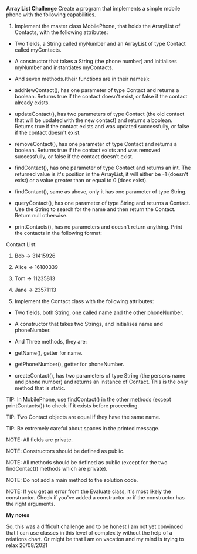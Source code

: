**Array List Challenge**
Create a program that implements a simple mobile phone with the following capabilities.

1. Implement the master class MobilePhone, that holds the ArrayList of Contacts, with the following attributes:

- Two fields, a String called myNumber and an ArrayList of type Contact called myContacts.

- A constructor that takes a String (the phone number) and initialises myNumber and instantiates myContacts.

- And seven methods.(their functions are in their names):

- addNewContact(), has one parameter of type Contact and returns a boolean. Returns true if the contact doesn't 
exist, or false if the contact already exists.

- updateContact(), has two parameters of type Contact (the old contact that will be updated with the new contact)
and returns a boolean. Returns true if the contact exists and was updated successfully, 
or false if the contact doesn't exist.

- removeContact(), has one parameter of type Contact and returns a boolean. 
Returns true if the contact exists and was removed successfully, or false if the contact doesn't exist.

- findContact(), has one parameter of type Contact and returns an int. The returned value is it's position in 
the ArrayList, it will either be -1 (doesn't exist) or a value greater than or equal to 0 (does exist).

- findContact(), same as above, only it has one parameter of type String.

- queryContact(), has one parameter of type String and returns a Contact. Use the String to search for the name and then return the Contact. Return null otherwise.

- printContacts(), has no parameters and doesn't return anything. Print the contacts in the following format:

Contact List:
1. Bob -> 31415926
2. Alice -> 16180339
3. Tom -> 11235813
4. Jane -> 23571113

2. Implement the Contact class with the following attributes:

- Two fields, both String, one called name and the other phoneNumber.

- A constructor that takes two Strings, and initialises name and phoneNumber.

- And Three methods, they are:

- getName(), getter for name.

- getPhoneNumber(), getter for phoneNumber.

- createContact(), has two parameters of type String (the persons name and phone number) and returns an instance of 
Contact. This is the only method that is static.

TIP: In MobilePhone, use findContact() in the other methods (except printContacts()) 
to check if it exists before proceeding.

TIP: Two Contact objects are equal if they have the same name.

TIP: Be extremely careful about spaces in the printed message.

NOTE: All fields are private.

NOTE: Constructors should be defined as public.

NOTE: All methods should be defined as public (except for the two findContact() methods which are private).

NOTE: Do not add a main method to the solution code.

NOTE: If you get an error from the Evaluate class, it's most likely the constructor. 
Check if you've added a constructor or if the constructor has the right arguments.


**My notes**

So, this was a difficult challenge and to be honest I am not yet convinced that I can use classes in this level
of complexity without the help of a relations chart. Or might be that I am on vacation and my mind is trying to relax
26/08/2021 

